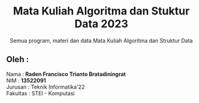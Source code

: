 <div align="center">
<h1>Mata Kuliah Algoritma dan Stuktur Data 2023</h1>
Semua program, materi dan data Mata Kuliah Algoritma dan Struktur Data   
</div> 

## Oleh : 
Nama : **Raden Francisco Trianto Bratadiningrat**  
NIM : **13522091**   
Jurusan : Teknik Informatika'22  
Fakultas : STEI - Komputasi  
